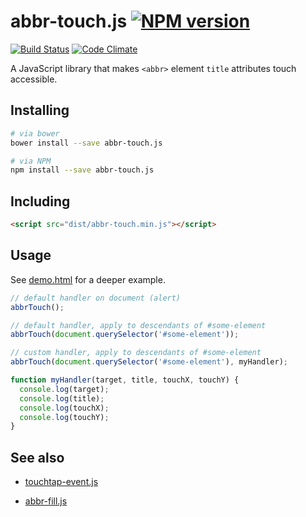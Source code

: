 # abbr-touch.js [![NPM version](http://img.shields.io/npm/v/abbr-touch.js.svg?style=flat)](https://www.npmjs.org/package/abbr-touch.js)

[![Build Status](http://img.shields.io/travis/Tyriar/abbr-touch.js.svg?style=flat)](https://travis-ci.org/Tyriar/abbr-touch.js)
[![Code Climate](http://img.shields.io/codeclimate/github/Tyriar/abbr-touch.js.svg?style=flat)](https://codeclimate.com/github/Tyriar/abbr-touch.js)

A JavaScript library that makes `<abbr>` element `title` attributes touch accessible.


## Installing

```bash
# via bower
bower install --save abbr-touch.js

# via NPM
npm install --save abbr-touch.js
```


## Including

```html
<script src="dist/abbr-touch.min.js"></script>
```


## Usage

See [demo.html][2] for a deeper example.

```javascript
// default handler on document (alert)
abbrTouch();

// default handler, apply to descendants of #some-element
abbrTouch(document.querySelector('#some-element'));

// custom handler, apply to descendants of #some-element
abbrTouch(document.querySelector('#some-element'), myHandler);

function myHandler(target, title, touchX, touchY) {
  console.log(target);
  console.log(title);
  console.log(touchX);
  console.log(touchY);
}
```


## See also

- [touchtap-event.js][3]
- [abbr-fill.js][1]



  [1]: https://github.com/Tyriar/abbr-fill.js
  [2]: https://github.com/Tyriar/abbr-touch.js/blob/master/demo.html
  [3]: https://github.com/Tyriar/touchtap-event.js
